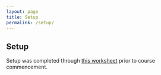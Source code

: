 ```yaml
---
layout: page
title: Setup
permalink: /setup/
---
```


## Setup

Setup was completed through [this worksheet](../fig/introtoR.pdf) prior to course commencement.

